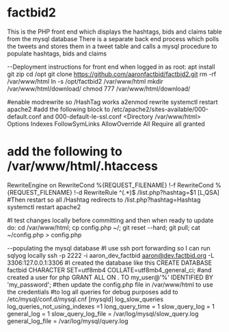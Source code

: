 # factbid2
This is the PHP front end which displays the hashtags, bids and claims table from the mysql database
There is a separate back end process which polls the tweets and stores them in a tweet table and calls a mysql procedure to populate hashtags, bids and claims

--Deployment instructions for front end when logged in as root:
apt install git zip
cd /opt
git clone https://github.com/aaronfactbid/factbid2.git
rm -rf /var/www/html
ln -s /opt/factbid2 /var/www/html
mkdir /var/www/html/download/
chmod 777 /var/www/html/download/

#enable modrewrite so /HashTag works
a2enmod rewrite
systemctl restart apache2
#add the following block to /etc/apache2/sites-available/000-default.conf and 000-default-le-ssl.conf
<Directory /var/www/html>
	Options Indexes FollowSymLinks
    AllowOverride All
    Require all granted
</Directory>
# add the following to /var/www/html/.htaccess
RewriteEngine on
RewriteCond %{REQUEST_FILENAME} !-f
RewriteCond %{REQUEST_FILENAME} !-d
RewriteRule ^(.*)$ /list.php?hashtag=$1 [L,QSA]
#Then restart so all /Hashtag redirects to /list.php?hashtag=Hashtag
systemctl restart apache2


#I test changes locally before committing and then when ready to update do: cd /var/www/html; cp config.php ~/; git reset --hard; git pull; cat ~/config.php > config.php


--populating the mysql database
#I use ssh port forwarding so I can run sqlyog locally
ssh -p 2222 -i aaron_dev_factbid aaron@dev.factbid.org -L 3306:127.0.0.1:3306
#I created the database like this
CREATE DATABASE factbid CHARACTER SET=utf8mb4 COLLATE=utf8mb4_general_ci;
#and created a user for php
GRANT ALL ON *.* TO my_user@'%' IDENTIFIED BY 'my_password';
#then update the config.php file in /var/www/html to use the credentials
#to log all queries for debug purposes add to /etc/mysql/conf.d/mysql.cnf
[mysqld]
log_slow_queries
log_queries_not_using_indexes =1
long_query_time = 1
slow_query_log = 1
general_log = 1
slow_query_log_file = /var/log/mysql/slow_query.log
general_log_file = /var/log/mysql/query.log
